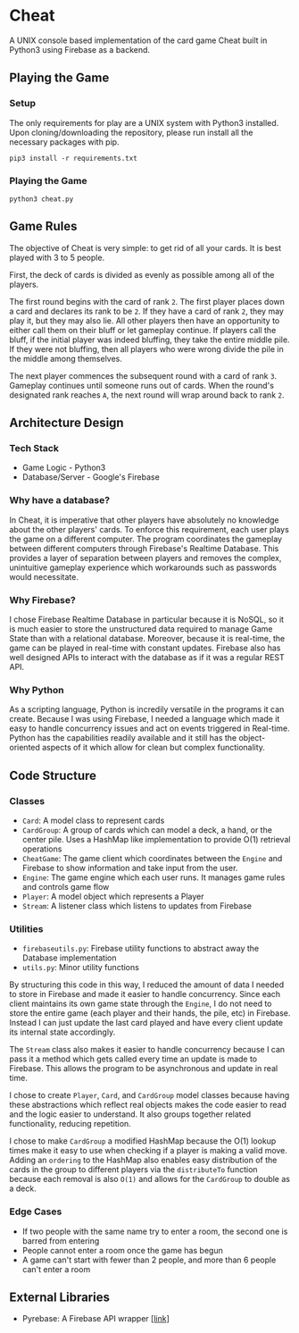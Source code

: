 # Cheat

A UNIX console based implementation of the card game Cheat built in Python3 using Firebase as a backend.

## Playing the Game
### Setup
The only requirements for play are a UNIX system with Python3 installed. Upon cloning/downloading the repository, please run install all the necessary packages with pip.
```
pip3 install -r requirements.txt
```
### Playing the Game
```
python3 cheat.py
```

## Game Rules
The objective of Cheat is very simple: to get rid of all your cards. It is best played with 3 to 5 people. 

First, the deck of cards is divided as evenly as possible among all of the players.

The first round begins with the card of rank `2`. The first player places down a card and declares its rank to be `2`. If they have a card of rank `2`, they may play it, but they may also lie. All other players then have an opportunity to either call them on their bluff or let gameplay continue. If players call the bluff, if the initial player was indeed bluffing, they take the entire middle pile. If they were not bluffing, then all players who were wrong divide the pile in the middle among themselves. 

The next player commences the subsequent round with a card of rank `3`. Gameplay continues until someone runs out of cards. When the round's designated rank reaches `A`, the next round will wrap around back to rank `2`.

## Architecture Design
### Tech Stack
- Game Logic - Python3
- Database/Server - Google's Firebase

### Why have a database?
In Cheat, it is imperative that other players have absolutely no knowledge about the other players' cards. To enforce this requirement, each user plays the game on a different computer. The program coordinates the gameplay between different computers through Firebase's Realtime Database. This provides a layer of separation between players and removes the complex, unintuitive gameplay experience which workarounds such as passwords would necessitate. 

### Why Firebase?

I chose Firebase Realtime Database in particular because it is NoSQL, so it is much easier to store the unstructured data required to manage Game State than with a relational database. Moreover, because it is real-time, the game can be played in real-time with constant updates. Firebase also has well designed APIs to interact with the database as if it was a regular REST API.

### Why Python
As a scripting language, Python is incredily versatile in the programs it can create. Because I was using Firebase, I needed a language which made it easy to handle concurrency issues and act on events triggered in Real-time. Python has the capabilities readily available and it still has the object-oriented aspects of it which allow for clean but complex functionality.

## Code Structure
### Classes
- `Card`: A model class to represent cards
- `CardGroup`: A group of cards which can model a deck, a hand, or the center pile. Uses a HashMap like implementation to provide O(1) retrieval operations
- `CheatGame`: The game client which coordinates between the `Engine` and Firebase to show information and take input from the user.
- `Engine`: The game engine which each user runs. It manages game rules and controls game flow
- `Player`: A model object which represents a Player
- `Stream`: A listener class which listens to updates from Firebase
### Utilities
- `firebaseutils.py`: Firebase utility functions to abstract away the Database implementation
- `utils.py`: Minor utility functions

By structuring this code in this way, I reduced the amount of data I needed to store in Firebase and made it easier to handle concurrency. Since each client maintains its own game state through the `Engine`, I do not need to store the entire game (each player and their hands, the pile, etc) in Firebase. Instead I can just update the last card played and have every client update its internal state accordingly.

The `Stream` class also makes it easier to handle concurrency because I can pass it a method which gets called every time an update is made to Firebase. This allows the program to be asynchronous and update in real time.

I chose to create `Player`, `Card`, and `CardGroup` model classes because having these abstractions which reflect real objects makes the code easier to read and the logic easier to understand. It also groups together related functionality, reducing repetition.

I chose to make `CardGroup` a modified HashMap because the O(1) lookup times make it easy to use when checking if a player is making a valid move. Adding an `ordering` to the HashMap also enables easy distribution of the cards in the group to different players via the `distributeTo` function because each removal is also `O(1)` and allows for the `CardGroup` to double as a deck.

### Edge Cases
- If two people with the same name try to enter a room, the second one is barred from entering
- People cannot enter a room once the game has begun
- A game can't start with fewer than 2 people, and more than 6 people can't enter a room

## External Libraries
- Pyrebase: A Firebase API wrapper [[link]](https://github.com/thisbejim/Pyrebase)